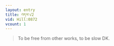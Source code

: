 ```yaml
---
layout: entry
title: འདལ་√2
vid: Hill:0872
vcount: 1
---
```

> To be free from other works, to be slow DK\.

